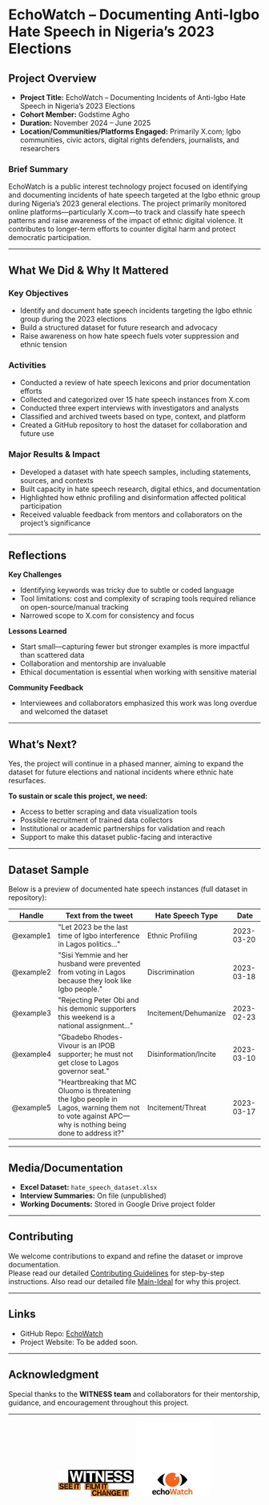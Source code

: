 # EchoWatch – Documenting Anti-Igbo Hate Speech in Nigeria’s 2023 Elections

## Project Overview

- **Project Title:** EchoWatch – Documenting Incidents of Anti-Igbo Hate Speech in Nigeria’s 2023 Elections  
- **Cohort Member:** Godstime Agho  
- **Duration:** November 2024 – June 2025  
- **Location/Communities/Platforms Engaged:** Primarily X.com; Igbo communities, civic actors, digital rights defenders, journalists, and researchers  

### Brief Summary
EchoWatch is a public interest technology project focused on identifying and documenting incidents of hate speech targeted at the Igbo ethnic group during Nigeria’s 2023 general elections. The project primarily monitored online platforms—particularly X.com—to track and classify hate speech patterns and raise awareness of the impact of ethnic digital violence. It contributes to longer-term efforts to counter digital harm and protect democratic participation.

---

## What We Did & Why It Mattered

### Key Objectives
- Identify and document hate speech incidents targeting the Igbo ethnic group during the 2023 elections  
- Build a structured dataset for future research and advocacy  
- Raise awareness on how hate speech fuels voter suppression and ethnic tension  

### Activities
- Conducted a review of hate speech lexicons and prior documentation efforts  
- Collected and categorized over 15 hate speech instances from X.com  
- Conducted three expert interviews with investigators and analysts  
- Classified and archived tweets based on type, context, and platform  
- Created a GitHub repository to host the dataset for collaboration and future use  

### Major Results & Impact
- Developed a dataset with hate speech samples, including statements, sources, and contexts  
- Built capacity in hate speech research, digital ethics, and documentation  
- Highlighted how ethnic profiling and disinformation affected political participation  
- Received valuable feedback from mentors and collaborators on the project’s significance  

---

## Reflections

**Key Challenges**
- Identifying keywords was tricky due to subtle or coded language  
- Tool limitations: cost and complexity of scraping tools required reliance on open-source/manual tracking  
- Narrowed scope to X.com for consistency and focus  

**Lessons Learned**
- Start small—capturing fewer but stronger examples is more impactful than scattered data  
- Collaboration and mentorship are invaluable  
- Ethical documentation is essential when working with sensitive material  

**Community Feedback**
- Interviewees and collaborators emphasized this work was long overdue and welcomed the dataset  

---

## What’s Next?
Yes, the project will continue in a phased manner, aiming to expand the dataset for future elections and national incidents where ethnic hate resurfaces.  

**To sustain or scale this project, we need:**  
- Access to better scraping and data visualization tools  
- Possible recruitment of trained data collectors  
- Institutional or academic partnerships for validation and reach  
- Support to make this dataset public-facing and interactive  

---

## Dataset Sample

Below is a preview of documented hate speech instances (full dataset in repository):  

| Handle       | Text from the tweet                                                                                                                                                 | Hate Speech Type      | Date       |
|--------------|----------------------------------------------------------------------------------------------------------------------------------------------------------------------|-----------------------|------------|
| @example1    | "Let 2023 be the last time of Igbo interference in Lagos politics..."                                                                                                | Ethnic Profiling      | 2023-03-20 |
| @example2    | "Sisi Yemmie and her husband were prevented from voting in Lagos because they look like Igbo people."                                                                | Discrimination        | 2023-03-18 |
| @example3    | "Rejecting Peter Obi and his demonic supporters this weekend is a national assignment..."                                                                            | Incitement/Dehumanize | 2023-02-23 |
| @example4    | "Gbadebo Rhodes-Vivour is an IPOB supporter; he must not get close to Lagos governor seat."                                                                          | Disinformation/Incite | 2023-03-10 |
| @example5    | "Heartbreaking that MC Oluomo is threatening the Igbo people in Lagos, warning them not to vote against APC—why is nothing being done to address it?"                | Incitement/Threat     | 2023-03-17 |

---

## Media/Documentation
- **Excel Dataset:** `hate_speech_dataset.xlsx`  
- **Interview Summaries:** On file (unpublished)  
- **Working Documents:** Stored in Google Drive project folder  

---

## Contributing
We welcome contributions to expand and refine the dataset or improve documentation.  
Please read our detailed [Contributing Guidelines](./CONTRIBUTING.md) for step-by-step instructions.
Also read our detailed file [Main-Ideal](./MAIN-README.md) for why this project.  

---

## Links
- GitHub Repo: [EchoWatch](https://github.com/Gtstride/echowatch)  
- Project Website: To be added soon. 

---

## Acknowledgment
Special thanks to the **WITNESS team** and collaborators for their mentorship, guidance, and encouragement throughout this project.  

---

<p align="center">
  <img src="./assets/witness.png" alt="EchoWatch Logo" width="150"/>
  <img src="./assets/echo.png" alt="EchoWatch Logo" width="150"/>
</p>
